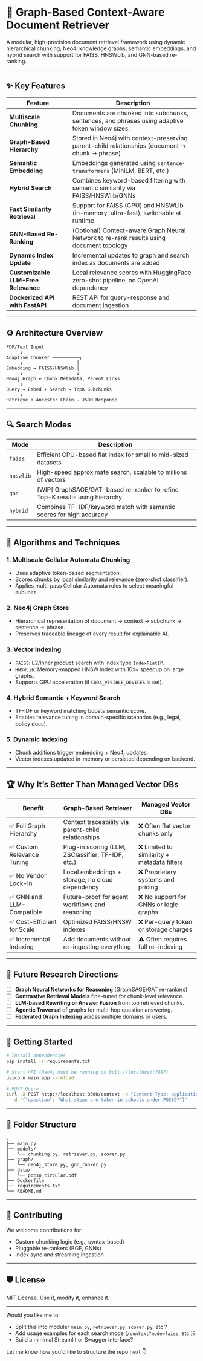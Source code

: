 
# 📘 Graph-Based Context-Aware Document Retriever

A modular, high-precision document retrieval framework using dynamic hierarchical chunking, Neo4j knowledge graphs, semantic embeddings, and hybrid search with support for FAISS, HNSWLib, and GNN-based re-ranking.

---

## ✨ Key Features

| Feature                              | Description                                                                                     |
|--------------------------------------|-------------------------------------------------------------------------------------------------|
| **Multiscale Chunking**              | Documents are chunked into subchunks, sentences, and phrases using adaptive token window sizes. |
| **Graph-Based Hierarchy**            | Stored in Neo4j with context-preserving parent-child relationships (document → chunk → phrase). |
| **Semantic Embedding**               | Embeddings generated using `sentence-transformers` (MiniLM, BERT, etc.)                         |
| **Hybrid Search**                    | Combines keyword-based filtering with semantic similarity via FAISS/HNSWlib/GNNs                |
| **Fast Similarity Retrieval**        | Support for FAISS (CPU) and HNSWLib (in-memory, ultra-fast), switchable at runtime              |
| **GNN-Based Re-Ranking**             | (Optional) Context-aware Graph Neural Network to re-rank results using document topology        |
| **Dynamic Index Update**             | Incremental updates to graph and search index as documents are added                           |
| **Customizable LLM-Free Relevance**  | Local relevance scores with HuggingFace zero-shot pipeline, no OpenAI dependency               |
| **Dockerized API with FastAPI**      | REST API for query-response and document ingestion                                              |

---

## ⚙️ Architecture Overview

```
PDF/Text Input
     ↓
Adaptive Chunker ──────────┐
     ↓                    │
Embedding → FAISS/HNSWlib │
     ↓                    ↓
Neo4j Graph ← Chunk Metadata, Parent Links
     ↓
Query → Embed + Search → TopK Subchunks
     ↓
Retrieve + Ancestor Chain → JSON Response
```

---

## 🔍 Search Modes

| Mode          | Description                                                                 |
|---------------|-----------------------------------------------------------------------------|
| `faiss`       | Efficient CPU-based flat index for small to mid-sized datasets              |
| `hnswlib`     | High-speed approximate search, scalable to millions of vectors              |
| `gnn`         | [WIP] GraphSAGE/GAT-based re-ranker to refine Top-K results using hierarchy |
| `hybrid`      | Combines TF-IDF/keyword match with semantic scores for high accuracy        |

---

## 🧠 Algorithms and Techniques

### 1. **Multiscale Cellular Automata Chunking**
- Uses adaptive token-based segmentation.
- Scores chunks by local similarity and relevance (zero-shot classifier).
- Applies multi-pass Cellular Automata rules to select meaningful subunits.

### 2. **Neo4j Graph Store**
- Hierarchical representation of document → context → subchunk → sentence → phrase.
- Preserves traceable lineage of every result for explainable AI.

### 3. **Vector Indexing**
- `FAISS`: L2/Inner product search with index type `IndexFlatIP`.
- `HNSWLib`: Memory-mapped HNSW index with 10x+ speedup on large graphs.
- Supports GPU acceleration (if `CUDA_VISIBLE_DEVICES` is set).

### 4. **Hybrid Semantic + Keyword Search**
- TF-IDF or keyword matching boosts semantic score.
- Enables relevance tuning in domain-specific scenarios (e.g., legal, policy docs).

### 5. **Dynamic Indexing**
- Chunk additions trigger embedding + Neo4j updates.
- Vector indexes updated in-memory or persisted depending on backend.

---

## 🏆 Why It’s Better Than Managed Vector DBs

| Benefit                         | Graph-Based Retriever                                | Managed Vector DBs                         |
|----------------------------------|------------------------------------------------------|---------------------------------------------|
| ✅ Full Graph Hierarchy          | Context traceability via parent-child relationships | ❌ Often flat vector chunks only            |
| ✅ Custom Relevance Tuning       | Plug-in scoring (LLM, ZSClassifier, TF-IDF, etc.)    | ❌ Limited to similarity + metadata filters |
| ✅ No Vendor Lock-In             | Local embeddings + storage, no cloud dependency      | ❌ Proprietary systems and pricing          |
| ✅ GNN and LLM-Compatible        | Future-proof for agent workflows and reasoning       | ❌ No support for GNNs or logic graphs      |
| ✅ Cost-Efficient for Scale      | Optimized FAISS/HNSW indexes                         | ❌ Per-query token or storage charges       |
| ✅ Incremental Indexing          | Add documents without re-ingesting everything        | ⚠️ Often requires full re-indexing          |

---

## 🔬 Future Research Directions

- [ ] **Graph Neural Networks for Reasoning** (GraphSAGE/GAT re-rankers)
- [ ] **Contrastive Retrieval Models** fine-tuned for chunk-level relevance.
- [ ] **LLM-based Rewriting or Answer Fusion** from top retrieved chunks.
- [ ] **Agentic Traversal** of graphs for multi-hop question answering.
- [ ] **Federated Graph Indexing** across multiple domains or users.

---

## 🚀 Getting Started

```bash
# Install dependencies
pip install -r requirements.txt

# Start API (Neo4j must be running on bolt://localhost:7687)
uvicorn main:app --reload

# POST Query
curl -X POST http://localhost:8000/context -H "Content-Type: application/json" \
  -d '{"question": "What steps are taken in schools under POCSO?"}'
```

---

## 📂 Folder Structure

```
.
├── main.py
├── models/
│   └── chunking.py, retriever.py, scorer.py
├── graph/
│   └── neo4j_store.py, gnn_ranker.py
├── data/
│   └── pocso_circular.pdf
├── Dockerfile
├── requirements.txt
└── README.md
```

---

## 🤝 Contributing

We welcome contributions for:
- Custom chunking logic (e.g., syntax-based)
- Pluggable re-rankers (BGE, GNNs)
- Index sync and streaming ingestion

---

## 🛡 License

MIT License. Use it, modify it, enhance it.

---

Would you like me to:
- Split this into modular `main.py`, `retriever.py`, `scorer.py`, etc.?
- Add usage examples for each search mode (`/context?mode=faiss`, etc.)?
- Build a minimal Streamlit or Swagger interface?

Let me know how you'd like to structure the repo next 👇